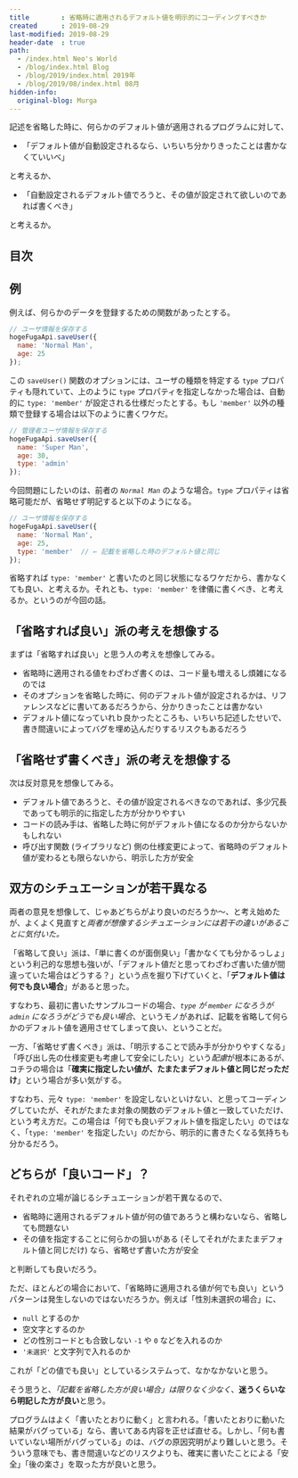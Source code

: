 ```yaml
---
title        : 省略時に適用されるデフォルト値を明示的にコーディングすべきか
created      : 2019-08-29
last-modified: 2019-08-29
header-date  : true
path:
  - /index.html Neo's World
  - /blog/index.html Blog
  - /blog/2019/index.html 2019年
  - /blog/2019/08/index.html 08月
hidden-info:
  original-blog: Murga
---
```


記述を省略した時に、何らかのデフォルト値が適用されるプログラムに対して、

- 「デフォルト値が自動設定されるなら、いちいち分かりきったことは書かなくていいべ」

と考えるか、

- 「自動設定されるデフォルト値でろうと、その値が設定されて欲しいのであれば書くべき」

と考えるか。

## 目次

## 例

例えば、何らかのデータを登録するための関数があったとする。

```javascript
// ユーザ情報を保存する
hogeFugaApi.saveUser({
  name: 'Normal Man',
  age: 25
});
```

この `saveUser()` 関数のオプションには、ユーザの種類を特定する `type` プロパティも隠れていて、上のように `type` プロパティを指定しなかった場合は、自動的に `type: 'member'` が設定される仕様だったとする。もし `'member'` 以外の種類で登録する場合は以下のように書くワケだ。

```javascript
// 管理者ユーザ情報を保存する
hogeFugaApi.saveUser({
  name: 'Super Man',
  age: 30,
  type: 'admin'
});
```

今回問題にしたいのは、前者の *`Normal Man`* のような場合。`type` プロパティは省略可能だが、省略せず明記すると以下のようになる。

```javascript
// ユーザ情報を保存する
hogeFugaApi.saveUser({
  name: 'Normal Man',
  age: 25,
  type: 'member'  // ← 記載を省略した時のデフォルト値と同じ
});
```

省略すれば `type: 'member'` と書いたのと同じ状態になるワケだから、書かなくても良い、と考えるか。それとも、`type: 'member'` を律儀に書くべき、と考えるか。というのが今回の話。

## 「省略すれば良い」派の考えを想像する

まずは「省略すれば良い」と思う人の考えを想像してみる。

- 省略時に適用される値をわざわざ書くのは、コード量も増えるし煩雑になるのでは
- そのオプションを省略した時に、何のデフォルト値が設定されるかは、リファレンスなどに書いてあるだろうから、分かりきったことは書かない
- デフォルト値になっていれｂ良かったところも、いちいち記述したせいで、書き間違いによってバグを埋め込んだりするリスクもあるだろう

## 「省略せず書くべき」派の考えを想像する

次は反対意見を想像してみる。

- デフォルト値であろうと、その値が設定されるべきなのであれば、多少冗長であっても明示的に指定した方が分かりやすい
- コードの読み手は、省略した時に何がデフォルト値になるのか分からないかもしれない
- 呼び出す関数 (ライブラリなど) 側の仕様変更によって、省略時のデフォルト値が変わるとも限らないから、明示した方が安全

## 双方のシチュエーションが若干異なる

両者の意見を想像して、じゃあどちらがより良いのだろうか〜、と考え始めたが、よくよく見直すと*両者が想像するシチュエーションには若干の違いがあることに気付いた。*

「省略して良い」派は、「単に書くのが面倒臭い」「書かなくても分かるっしょ」という利己的な思想も強いが、「デフォルト値だと思ってわざわざ書いた値が間違っていた場合はどうする？」という点を掘り下げていくと、「**デフォルト値は何でも良い場合**」があると思った。

すなわち、最初に書いたサンプルコードの場合、*`type` が `member` になろうが `admin` になろうがどうでも良い場合*、というモノがあれば、記載を省略して何らかのデフォルト値を適用させてしまって良い、ということだ。

一方、「省略せず書くべき」派は、「明示することで読み手が分かりやすくなる」「呼び出し先の仕様変更も考慮して安全にしたい」という*配慮*が根本にあるが、コチラの場合は「**確実に指定したい値が、たまたまデフォルト値と同じだっただけ**」という場合が多い気がする。

すなわち、元々 `type: 'member'` を設定しないといけない、と思ってコーディングしていたが、それがたまたま対象の関数のデフォルト値と一致していただけ、という考え方だ。この場合は「何でも良いデフォルト値を指定したい」のではなく、「`type: 'member'` を指定したい」のだから、明示的に書きたくなる気持ちも分かるだろう。

## どちらが「良いコード」？

それぞれの立場が論じるシチュエーションが若干異なるので、

- 省略時に適用されるデフォルト値が何の値であろうと構わないなら、省略しても問題ない
- その値を指定することに何らかの狙いがある (そしてそれがたまたまデフォルト値と同じだけ) なら、省略せず書いた方が安全

と判断しても良いだろう。

ただ、ほとんどの場合において、「省略時に適用される値が何でも良い」というパターンは発生しないのではないだろうか。例えば「性別未選択の場合」に、

- `null` とするのか
- 空文字とするのか
- どの性別コードとも合致しない `-1` や `0` などを入れるのか
- `'未選択'` と文字列で入れるのか

これが「どの値でも良い」としているシステムって、なかなかないと思う。

そう思うと、*「記載を省略した方が良い場合」は限りなく少なく*、**迷うくらいなら明記した方が良い**と思う。

プログラムはよく「書いたとおりに動く」と言われる。「書いたとおりに動いた結果がバグっている」なら、書いてある内容を正せば直せる。しかし、「何も書いていない場所がバグっている」のは、バグの原因究明がより難しいと思う。そういう意味でも、書き間違いなどのリスクよりも、確実に書いたことによる「安全」「後の楽さ」を取った方が良いと思う。
